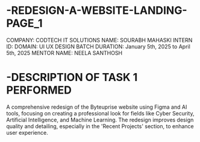 # -REDESIGN-A-WEBSITE-LANDING-PAGE_1

COMPANY: CODTECH IT SOLUTIONS
NAME: SOURABH MAHASKI
INTERN ID:
DOMAIN: UI UX DESIGN
BATCH DURATION:  January 5th, 2025 to April 5th, 2025
MENTOR NAME: NEELA SANTHOSH

# -DESCRIPTION OF TASK 1 PERFORMED 

A comprehensive redesign of the Byteuprise website using Figma and AI tools, focusing on creating a professional look for fields like Cyber Security, Artificial Intelligence, and Machine Learning. The redesign improves design quality and detailing, especially in the 'Recent Projects' section, to enhance user experience.
